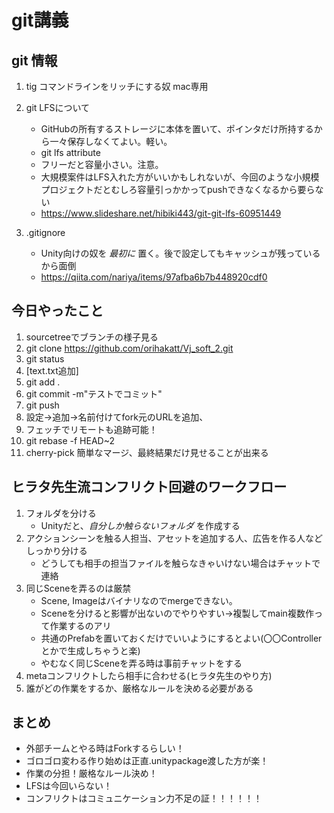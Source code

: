 ﻿# git講義
## git 情報
 1. tig コマンドラインをリッチにする奴 mac専用
 1. git LFSについて
    - GitHubの所有するストレージに本体を置いて、ポインタだけ所持するから一々保存しなくてよい。軽い。
    - git lfs attribute
    - フリーだと容量小さい。注意。
    - 大規模案件はLFS入れた方がいいかもしれないが、今回のような小規模プロジェクトだとむしろ容量引っかかってpushできなくなるから要らない
    * https://www.slideshare.net/hibiki443/git-git-lfs-60951449
   
1. .gitignore
    - Unity向けの奴を _最初に_ 置く。後で設定してもキャッシュが残っているから面倒
    - https://qiita.com/nariya/items/97afba6b7b448920cdf0

## 今日やったこと
1. sourcetreeでブランチの様子見る
 1. git clone https://github.com/orihakatt/Vj_soft_2.git
 1. git status
 1. [text.txt追加]
 1. git add .
 1. git commit -m"テストでコミット"
 1. git push
 1. 設定→追加→名前付けてfork元のURLを追加、
 1. フェッチでリモートも追跡可能！
 1. git rebase -f HEAD~2
 1. cherry-pick 簡単なマージ、最終結果だけ見せることが出来る

## ヒラタ先生流コンフリクト回避のワークフロー
1. フォルダを分ける
    - Unityだと、_自分しか触らないフォルダ_ を作成する
1. アクションシーンを触る人担当、アセットを追加する人、広告を作る人などしっかり分ける
    - どうしても相手の担当ファイルを触らなきゃいけない場合はチャットで連絡
1. 同じSceneを弄るのは厳禁
    - Scene, Imageはバイナリなのでmergeできない。
    - Sceneを分けると影響が出ないのでやりやすい→複製してmain複数作って作業するのアリ
    - 共通のPrefabを置いておくだけでいいようにするとよい(〇〇Controllerとかで生成しちゃうと楽)
    - やむなく同じSceneを弄る時は事前チャットをする
1. metaコンフリクトしたら相手に合わせる(ヒラタ先生のやり方)
1. 誰がどの作業をするか、厳格なルールを決める必要がある

## まとめ
- 外部チームとやる時はForkするらしい！
- ゴロゴロ変わる作り始めは正直.unitypackage渡した方が楽！
- 作業の分担！厳格なルール決め！
- LFSは今回いらない！
- コンフリクトはコミュニケーション力不足の証！！！！！！
